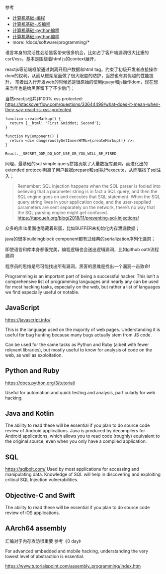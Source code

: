 
参考
+ [计算机基础-编程](/docs/software/programming/programming.md)
+ [计算机基础-JS编程](/docs/software/programming/nodejs&reactjs.md)
+ [计算机基础-python编程](/docs/software/programming/python.md)
+ [计算机基础-python编程](/docs/software/programming/php.md)
+ more: /docs/software/programming/*

语言本身的灵活性会给黑客带来很多机会，比如占了客户端漏洞很大比重的csrf/xss，基本是围绕着html js的context展开，

reactjs等前端框架通过剥离开用户数据和html tag，约束了初级开发者直接操作dom的权利，从而从框架层面做了很大限度的防护，当然也有其优越的性能提升，
笔者出入行开发web的时候还是很原始的使用jqueyr和js操作dom，现在想来当年也是给黑客留下了不少后门；

当然reactjs也并非100% xss protected:
https://stackoverflow.com/questions/33644499/what-does-it-mean-when-they-say-react-is-xss-protected
```
function createMarkup() {
  return {__html: 'First &middot; Second'};
}

function MyComponent() {
  return <div dangerouslySetInnerHTML={createMarkup()} />;
}

React.__SECRET_DOM_DO_NOT_USE_OR_YOU_WILL_BE_FIRED
```

同理，最基础的sql simple query拼接贡献了大量数据库漏洞，而进化出的extended protocol剥离了用户数据prepare和sql执行execute，从而阻挡了sql注入；
> Remember: SQL injection happens when the SQL parser is fooled into believing that a parameter string is in fact a SQL query, and then the SQL engine goes on and executes that SQL statement. When the SQL query string lives in your application code, and the user-supplied parameters are sent separately on the network, there’s no way that the SQL parsing engine might get confused.
> https://tapoueh.org/blog/2018/11/preventing-sql-injections/

众多的库lib里面也隐藏着彩蛋，比如BUFFER未初始化内存泄漏数据；

java的很多buildingblock component都有过经典的serialization序列化漏洞；

即使语言和库本身都很完美，编程逻辑也会送出逻辑漏洞，比如github oath流程漏洞

程序员的思维是尽可能找出所有漏洞，黑客的思维是找出一个漏洞一击致命!

Programming is an important part of being a successful hacker. This isn’t a comprehensive list of programming languages and nearly any can be used for most hacking tasks, especially on the web, but rather a list of languages we find especially useful or notable.

## JavaScript
https://javascript.info/

This is the language used on the majority of web pages. Understanding it is useful for bug hunting because many bugs actually stem from JS code.

Can be used for the same tasks as Python and Ruby (albeit with fewer relevant libraries), but mostly useful to know for analysis of code on the web, as well as exploitation.

## Python and Ruby
https://docs.python.org/3/tutorial/

Useful for automation and quick testing and analysis, particularly for web hacking.

## Java and Kotlin
The ability to read these will be essential if you plan to do source code review of Android applications. Java is produced by decompilers for Android applications, which allows you to read code (roughly) equivalent to the original source, even when you only have a compiled application.

## SQL
https://sqlbolt.com/
Used by most applications for accessing and manipulating data. Knowledge of SQL will help in discovering and exploiting critical SQL Injection vulnerabilities.

## Objective-C and Swift
The ability to read these will be essential if you plan to do source code review of iOS applications.

## AArch64 assembly

汇编对于内存攻防很重要 参考《0 day》

For advanced embedded and mobile hacking, understanding the very lowest level of abstraction is essential.

https://www.tutorialspoint.com/assembly_programming/index.htm